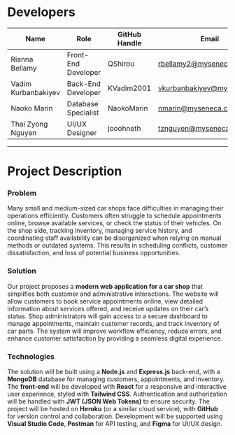 # Developers

| Name              | Role                | GitHub Handle  | Email                               |
|-------------------|---------------------|----------------|-------------------------------------|
| Rianna Bellamy    | Front-End Developer | QShirou  | rbellamy2@myseneca.ca     |
| Vadim Kurbanbakiyev | Back-End Developer  | KVadim2001    | vkurbanbakiyev@myseneca.ca|
| Naoko Marin       | Database Specialist | NaokoMarin     | nmarin@myseneca.ca        |
| Thai Zyong Nguyen | UI/UX Designer      | jooohneth      | tznguyen@myseneca.ca        |

---

# Project Description

### Problem  
Many small and medium-sized car shops face difficulties in managing their operations efficiently. Customers often struggle to schedule appointments online, browse available services, or check the status of their vehicles. On the shop side, tracking inventory, managing service history, and coordinating staff availability can be disorganized when relying on manual methods or outdated systems. This results in scheduling conflicts, customer dissatisfaction, and loss of potential business opportunities.  

### Solution  
Our project proposes a **modern web application for a car shop** that simplifies both customer and administrative interactions. The website will allow customers to book service appointments online, view detailed information about services offered, and receive updates on their car’s status. Shop administrators will gain access to a secure dashboard to manage appointments, maintain customer records, and track inventory of car parts. The system will improve workflow efficiency, reduce errors, and enhance customer satisfaction by providing a seamless digital experience.  

### Technologies  
The solution will be built using a **Node.js** and **Express.js** back-end, with a **MongoDB** database for managing customers, appointments, and inventory. The **front-end** will be developed with **React** for a responsive and interactive user experience, styled with **Tailwind CSS**. Authentication and authorization will be handled with **JWT (JSON Web Tokens)** to ensure security. The project will be hosted on **Heroku** (or a similar cloud service), with **GitHub** for version control and collaboration. Development will be supported using **Visual Studio Code**, **Postman** for API testing, and **Figma** for UI/UX design.  
